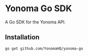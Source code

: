 # Yonoma Go SDK

A Go SDK for the Yonoma API.

## Installation
```sh
go get github.com/YonomaHQ/yonoma-go
